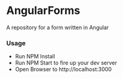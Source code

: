 # AngularForms
A repository for a form written in Angular

### Usage
- Run NPM Install
- Run NPM Start to fire up your dev server
- Open Browser to http://localhost:3000